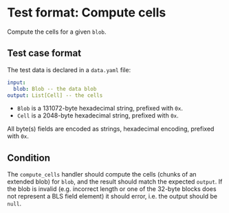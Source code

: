 # Test format: Compute cells

Compute the cells for a given `blob`.

## Test case format

The test data is declared in a `data.yaml` file:

```yaml
input:
  blob: Blob -- the data blob
output: List[Cell] -- the cells
```

- `Blob` is a 131072-byte hexadecimal string, prefixed with `0x`.
- `Cell` is a 2048-byte hexadecimal string, prefixed with `0x`.

All byte(s) fields are encoded as strings, hexadecimal encoding, prefixed with
`0x`.

## Condition

The `compute_cells` handler should compute the cells (chunks of an extended
blob) for `blob`, and the result should match the expected `output`. If the blob
is invalid (e.g. incorrect length or one of the 32-byte blocks does not
represent a BLS field element) it should error, i.e. the output should be
`null`.
